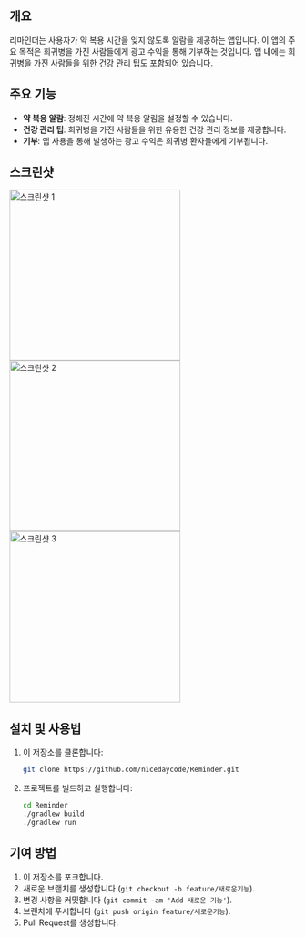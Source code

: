 
## 개요
리마인더는 사용자가 약 복용 시간을 잊지 않도록 알람을 제공하는 앱입니다. 이 앱의 주요 목적은 희귀병을 가진 사람들에게 광고 수익을 통해 기부하는 것입니다. 앱 내에는 희귀병을 가진 사람들을 위한 건강 관리 팁도 포함되어 있습니다.

## 주요 기능
- **약 복용 알람**: 정해진 시간에 약 복용 알림을 설정할 수 있습니다.
- **건강 관리 팁**: 희귀병을 가진 사람들을 위한 유용한 건강 관리 정보를 제공합니다.
- **기부**: 앱 사용을 통해 발생하는 광고 수익은 희귀병 환자들에게 기부됩니다.

## 스크린샷
<img src="https://github.com/nicedaycode/Reminder/assets/108776944/3f53a949-181e-4456-9663-2a317d36fb8f" alt="스크린샷 1" width="300">
<img src="https://github.com/nicedaycode/Reminder/assets/108776944/399d3a20-0308-4db5-821e-4e0aaabdb64a" alt="스크린샷 2" width="300">
<img src="https://github.com/nicedaycode/Reminder/assets/108776944/ea4b1db4-42c0-41c8-9c0c-bfb64373f6d7" alt="스크린샷 3" width="300">

## 설치 및 사용법
1. 이 저장소를 클론합니다:
    ```bash
    git clone https://github.com/nicedaycode/Reminder.git
    ```
2. 프로젝트를 빌드하고 실행합니다:
    ```bash
    cd Reminder
    ./gradlew build
    ./gradlew run
    ```

## 기여 방법
1. 이 저장소를 포크합니다.
2. 새로운 브랜치를 생성합니다 (`git checkout -b feature/새로운기능`).
3. 변경 사항을 커밋합니다 (`git commit -am 'Add 새로운 기능'`).
4. 브랜치에 푸시합니다 (`git push origin feature/새로운기능`).
5. Pull Request를 생성합니다.
